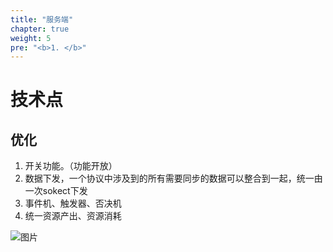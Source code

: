 ```yaml
---
title: "服务端"
chapter: true
weight: 5
pre: "<b>1. </b>"
---
```


# 技术点

## 优化

1. 开关功能。（功能开放）
2. 数据下发，一个协议中涉及到的所有需要同步的数据可以整合到一起，统一由一次sokect下发
3. 事件机、触发器、否决机
4. 统一资源产出、资源消耗

![图片](images/游戏.png)